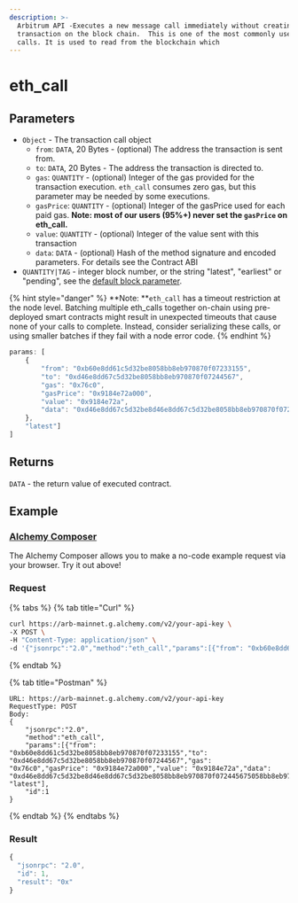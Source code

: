 ```yaml
---
description: >-
  Arbitrum API -Executes a new message call immediately without creating a
  transaction on the block chain.  This is one of the most commonly used API
  calls. It is used to read from the blockchain which
---
```


# eth\_call

## Parameters

* `Object` - The transaction call object
  * `from`: `DATA`, 20 Bytes - (optional) The address the transaction is sent from.
  * `to`: `DATA`, 20 Bytes - The address the transaction is directed to.
  * `gas`: `QUANTITY` - (optional) Integer of the gas provided for the transaction execution. `eth_call` consumes zero gas, but this parameter may be needed by some executions.&#x20;
  * `gasPrice`: `QUANTITY` - (optional) Integer of the gasPrice used for each paid gas. **Note: most of our users (95%+) never set the `gasPrice` on eth\_call.**
  * `value`: `QUANTITY` - (optional) Integer of the value sent with this transaction
  * `data`: `DATA` - (optional) Hash of the method signature and encoded parameters. For details see the Contract ABI
* `QUANTITY|TAG` - integer block number, or the string "latest", "earliest" or "pending", see the [default block parameter](https://eth.wiki/json-rpc/API#the-default-block-parameter).

{% hint style="danger" %}
**Note: **`eth_call` has a timeout restriction at the node level. Batching multiple eth\_calls together on-chain using pre-deployed smart contracts might result in unexpected timeouts that cause none of your calls to complete. Instead, consider serializing these calls, or using smaller batches if they fail with a node error code.&#x20;
{% endhint %}

```javascript
params: [
    {
        "from": "0xb60e8dd61c5d32be8058bb8eb970870f07233155",
        "to": "0xd46e8dd67c5d32be8058bb8eb970870f07244567",
        "gas": "0x76c0",
        "gasPrice": "0x9184e72a000",
        "value": "0x9184e72a",
        "data": "0xd46e8dd67c5d32be8d46e8dd67c5d32be8058bb8eb970870f072445675058bb8eb970870f072445675"
    }, 
    "latest"]
]
```

## Returns

`DATA` - the return value of executed contract.

## Example

### [Alchemy Composer](https://composer.alchemyapi.io/?composer\_state=%7B%22chain%22%3A1%2C%22network%22%3A201%2C%22methodName%22%3A%22eth\_call%22%2C%22paramValues%22%3A%5B%7B%22to%22%3A%22%22%7D%2C%22latest%22%5D%7D)

The Alchemy Composer allows you to make a no-code example request via your browser. Try it out above!

### Request

{% tabs %}
{% tab title="Curl" %}
```bash
curl https://arb-mainnet.g.alchemy.com/v2/your-api-key \
-X POST \
-H "Content-Type: application/json" \
-d '{"jsonrpc":"2.0","method":"eth_call","params":[{"from": "0xb60e8dd61c5d32be8058bb8eb970870f07233155","to": "0xd46e8dd67c5d32be8058bb8eb970870f07244567","gas": "0x76c0","gasPrice": "0x9184e72a000","value": "0x9184e72a","data": "0xd46e8dd67c5d32be8d46e8dd67c5d32be8058bb8eb970870f072445675058bb8eb970870f072445675"}, "latest"],"id":1}'
```
{% endtab %}

{% tab title="Postman" %}
```http
URL: https://arb-mainnet.g.alchemy.com/v2/your-api-key
RequestType: POST
Body: 
{
    "jsonrpc":"2.0",
    "method":"eth_call",
    "params":[{"from": "0xb60e8dd61c5d32be8058bb8eb970870f07233155","to": "0xd46e8dd67c5d32be8058bb8eb970870f07244567","gas": "0x76c0","gasPrice": "0x9184e72a000","value": "0x9184e72a","data": "0xd46e8dd67c5d32be8d46e8dd67c5d32be8058bb8eb970870f072445675058bb8eb970870f072445675"}, "latest"],
    "id":1
}
```
{% endtab %}
{% endtabs %}

### Result

```javascript
{
  "jsonrpc": "2.0",
  "id": 1,
  "result": "0x"
}
```
